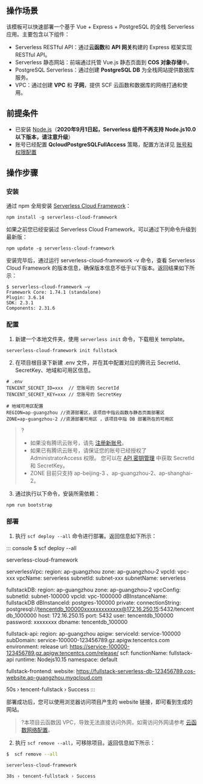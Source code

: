 ## 操作场景

该模板可以快速部署一个基于 Vue + Express + PostgreSQL 的全栈 Serverless 应用。主要包含以下组件：

- Serverless RESTful API：通过**云函数**和 **API 网关**构建的 Express 框架实现
  RESTful API。
- Serverless 静态网站：前端通过托管 Vue.js 静态页面到 **COS 对象存储**中。
- PostgreSQL Serverless：通过创建 **PostgreSQL DB** 为全栈网站提供数据库服务。
- VPC：通过创建 **VPC** 和 **子网**，提供 SCF 云函数和数据库的网络打通和使用。

## 前提条件

- 已安装 [Node.js](https://nodejs.org/en/)（**2020年9月1日起，Serverless 组件不再支持 Node.js10.0 以下版本，请注意升级**）
- 账号已经配置 **QcloudPostgreSQLFullAccess** 策略，配置方法详见 [账号和权限配置](https://cloud.tencent.com/document/product/1154/43006)

## 操作步骤

### 安装

通过 npm 全局安装 [Serverless Cloud Framework](https://github.com/serverless/serverless)：

```shell
npm install -g serverless-cloud-framework
```

如果之前您已经安装过 Serverless Cloud Framework，可以通过下列命令升级到最新版：

```shell
npm update -g serverless-cloud-framework
```

安装完毕后，通过运行 serverless-cloud-framework -v 命令，查看 Serverless Cloud Framework 的版本信息，确保版本信息不低于以下版本。返回结果如下所示：

```shell
$ serverless-cloud-framework –v
Framework Core: 1.74.1 (standalone)
Plugin: 3.6.14
SDK: 2.3.1
Components: 2.31.6
```

### 配置

1. 新建一个本地文件夹，使用 `serverless init` 命令，下载相关 template。
```console
serverless-cloud-framework init fullstack
```

2. 在项目根目录下新建 .env 文件，并在其中配置对应的腾讯云 SecretId、SecretKey、地域和可用区信息。
```text
# .env
TENCENT_SECRET_ID=xxx  // 您账号的 SecretId
TENCENT_SECRET_KEY=xxx // 您账号的 SecretKey

# 地域可用区配置
REGION=ap-guangzhou //资源部署区，该项目中指云函数与静态页面部署区
ZONE=ap-guangzhou-2 //资源部署可用区 ，该项目中指 DB 部署所在的可用区
```
>?
>- 如果没有腾讯云账号，请先 [注册新账号](https://cloud.tencent.com/register)。
>- 如果已有腾讯云账号，请保证您的账号已经授权了 AdministratorAccess 权限。  您可以在 [API 密钥管理](https://console.cloud.tencent.com/cam/capi) 中获取 SecretId 和 SecretKey。
>- ZONE 目前只支持 ap-beijing-3 、ap-guangzhou-2、ap-shanghai-2。

3. 通过执行以下命令，安装所需依赖：
```bash
npm run bootstrap
```

### 部署

1. 执行 `scf deploy --all` 命令进行部署。返回信息如下所示：
<dx-codeblock>
:::  console
$ scf deploy --all

serverless-cloud-framework

serverlessVpc:
  region:     ap-guangzhou
  zone:       ap-guangzhou-2
  vpcId:      vpc-xxx
  vpcName:    serverless
  subnetId:   subnet-xxx
  subnetName: serverless

fullstackDB:
  region:         ap-guangzhou
  zone:           ap-guangzhou-2
  vpcConfig:
    subnetId: subnet-100000
    vpcId:    vpc-1000000
  dBInstanceName: fullstackDB
  dBInstanceId:   postgres-100000
  private:
    connectionString: postgresql://tencentdb_100000xxxxxxxxxxxxx@172.16.250.15:5432/tencentdb_1000000
    host:             172.16.250.15
    port:             5432
    user:             tencentdb_100000
    password:         xxxxxxxx
    dbname:           tencentdb_100000

fullstack-api:
  region: ap-guangzhou
  apigw:
    serviceId:   service-100000
    subDomain:   service-100000-123456789.gz.apigw.tencentcs.com
    environment: release
    url:         https://service-100000-123456789.gz.apigw.tencentcs.com/release/
  scf:
    functionName: fullstack-api
    runtime:      Nodejs10.15
    namespace:    default

fullstack-frontend:
  website: https://fullstack-serverless-db-123456789.cos-website.ap-guangzhou.myqcloud.com

50s › tencent-fullstack › Success 
:::
</dx-codeblock>

 部署成功后，您可以使用浏览器访问项目产生的 website 链接，即可看到生成的网站。
>?本项目云函数因 VPC，导致无法直接访问外网，如需访问外网请参考 [云函数网络配置]( https://cloud.tencent.com/document/product/583/38202 )。

2. 执行 `scf remove --all`，可移除项目。返回信息如下所示：
```bash
$  scf remove --all

serverless-cloud-framework

38s › tencent-fullstack › Success
```

